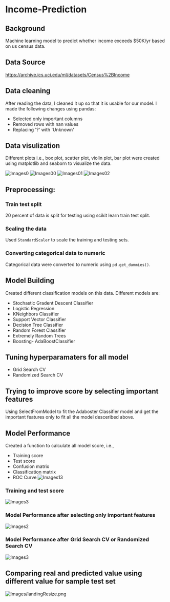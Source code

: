 # Income-Prediction

## Background
Machine learning model  to predict whether income exceeds $50K/yr based on us census data.


## Data Source
https://archive.ics.uci.edu/ml/datasets/Census%2BIncome


## Data cleaning
After reading the data, I cleaned it up so that it is usable for our model. I made the following changes using pandas:

* Selected only important columns
* Removed rows with nan values
* Replacing '?' with 'Unknown'

## Data visulization
Different plots i.e., box plot, scatter plot, violin plot, bar plot were created using matplotlib and seaborn to visualize the data.  

![Images0](figures/corr.png)
![Images00](figures/vio.png)
![Images01](figures/bar.png)
![Images02](figures/box.png)

## Preprocessing: 
### Train test split
20 percent of data is split for testing using scikit learn train test split.
### Scaling the data
Used `StandardScaler` to scale the training and testing sets. 
### Converting categorical data to numeric
Categorical data were converted to numeric  using `pd.get_dummies()`.


## Model Building
Created different classification models on this data. Different models are:
* Stochastic Gradent Descent Classifier
* Logistic Regression
* KNeighbors Classifier
* Support Vector Classifier
* Decision Tree Classifier
* Random Forest Classifier
* Extremely Random Trees
* Boosting- AdaBoostClassifier


## Tuning hyperparamaters for all model
* Grid Search CV
* Randomized Search CV

## Trying to improve score by selecting important features 
Using SelectFromModel to fit the Adaboster Classifier model and get the important features only to fit all the model desceribed above.

## Model Performance
Created a function to calculate all model score, i.e.,
* Training score
* Test score
* Confusion matrix
* Classification matrix
* ROC Curve
![Images13](figures/fun.png)

### Training and test score
![Images3](figures/per1.png)

### Model Performance after selecting only important features
![Images2](figures/per2.png)

### Model Performance after Grid Search CV or Randomized Search CV

![Images3](figures/per3.png)

## Comparing real and predicted value using different value for sample test set
![Images/landingResize.png](figures/com.png)

